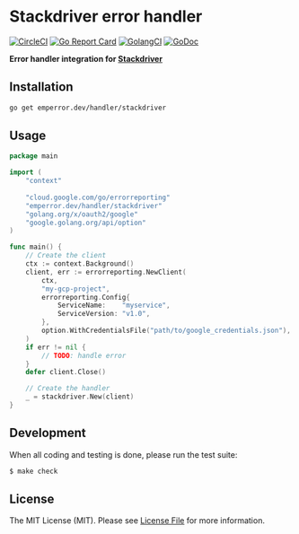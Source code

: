 # Stackdriver error handler

[![CircleCI](https://circleci.com/gh/emperror/handler-stackdriver.svg?style=svg)](https://circleci.com/gh/emperror/handler-stackdriver)
[![Go Report Card](https://goreportcard.com/badge/emperror.dev/handler/stackdriver?style=flat-square)](https://goreportcard.com/report/emperror.dev/handler/stackdriver)
[![GolangCI](https://golangci.com/badges/github.com/emperror/handler-stackdriver.svg)](https://golangci.com/r/github.com/emperror/handler-stackdriver)
[![GoDoc](http://img.shields.io/badge/godoc-reference-5272B4.svg?style=flat-square)](https://godoc.org/emperror.dev/handler/stackdriver)

**Error handler integration for [Stackdriver](https://cloud.google.com/stackdriver/)**


## Installation

```bash
go get emperror.dev/handler/stackdriver
```


## Usage

```go
package main

import (
	"context"
	
	"cloud.google.com/go/errorreporting"
	"emperror.dev/handler/stackdriver"
	"golang.org/x/oauth2/google"
	"google.golang.org/api/option"
)

func main() {
	// Create the client
	ctx := context.Background()
	client, err := errorreporting.NewClient(
		ctx,
		"my-gcp-project",
		errorreporting.Config{
			ServiceName:    "myservice",
			ServiceVersion: "v1.0",
		},
		option.WithCredentialsFile("path/to/google_credentials.json"),
	)
	if err != nil {
		// TODO: handle error
	}
	defer client.Close()

	// Create the handler
	_ = stackdriver.New(client)
}
```


## Development

When all coding and testing is done, please run the test suite:

``` bash
$ make check
```


## License

The MIT License (MIT). Please see [License File](LICENSE) for more information.
